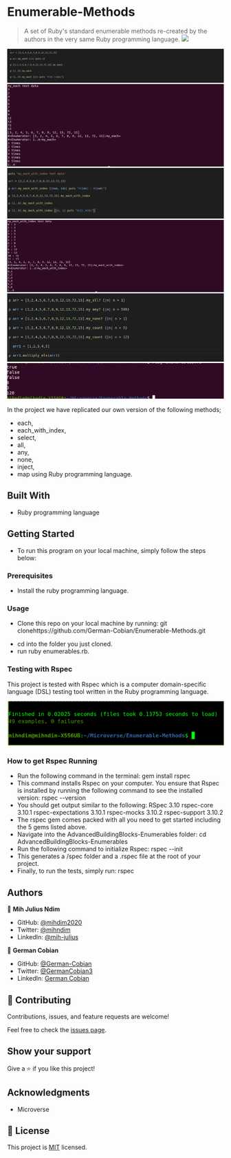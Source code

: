 
# Enumerable-Methods

>A set of Ruby's standard enumerable methods re-created by the authors in the very same Ruby programming language.
![](https://img.shields.io/badge/Microverse-blueviolet)


![screenshot](enumerables-images/my_each-test.png)
![screenshot](enumerables-images/my_each_results.png)
![screenshot](enumerables-images/my_each_with_index_test_data.png)
![screenshot](enumerables-images/my_each_index_results.png)
![screenshot](enumerables-images/test-data.png)
![screenshot](enumerables-images/final-results.png)


In the project we have replicated our own version of the following methods; 
* each,
* each_with_index, 
* select, 
* all, 
* any, 
* none, 
* inject, 
* map using Ruby programming language. 


## Built With

* Ruby programming language


## Getting Started

- To run this program on your local machine, simply follow the steps below:

### Prerequisites
* Install the ruby programming language.

### Usage

* Clone this repo on your local machine by running:
      git clonehttps://github.com/German-Cobian/Enumerable-Methods.git
- cd into the folder you just cloned.
- run ruby enumerables.rb.

### Testing with Rspec
  This project is tested with Rspec which is a computer domain-specific language (DSL) testing tool written in the Ruby programming language.

  ![screenshot](enumerables-images/enum-tests.png)

### How to get Rspec Running
* Run the following command in the terminal:
    gem install rspec
* This command installs Rspec on your computer. You ensure that Rspec is installed by running the following command to see the installed version:
    rspec --version
* You should get output similar to the following:
    RSpec 3.10
      rspec-core 3.10.1
      rspec-expectations 3.10.1
      rspec-mocks 3.10.2
      rspec-support 3.10.2
* The rspec gem comes packed with all you need to get started including the 5 gems listed above.
* Navigate into the AdvancedBuildingBlocks-Enumerables folder:
    cd AdvancedBuildingBlocks-Enumerables
* Run the following command to initialize Rspec:
    rspec --init
* This generates a /spec folder and a .rspec file at the root of your project.
* Finally, to run the tests, simply run:
    rspec


## Authors

👤 **Mih Julius Ndim**

* GitHub: [@mihdim2020](https://github.com/mihndim2020)
* Twitter: [@mihndim](https://twitter.com/mihndim2020)
* LinkedIn: [@mih-julius](https://linkedin.com/mih-julius)

👤 **German Cobian**

* GitHub: [@German-Cobian](https://github.com/German-Cobian)
* Twitter: [@GermanCobian3](https://twitter.com/GermanCobian3)
* LinkedIn: [German Cobian](https://linkedin.com/german-cobian)

## 🤝 Contributing

Contributions, issues, and feature requests are welcome!

Feel free to check the [issues page](issues/).

## Show your support

Give a ⭐️ if you like this project!

## Acknowledgments

* Microverse

## 📝 License

This project is [MIT](lic.url) licensed.
